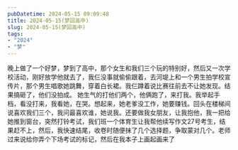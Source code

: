 ```yaml
---
pubDatetime: 2024-05-15 09:09:48
title: 2024-05-15(梦回高中)
slug: 2024-05-15(梦回高中)
tags:
- "2024"
- "梦"
---
```


晚上做了一个好梦，梦到了高中，那个女生和我们三个玩的特别好，然后又一次学校活动，刚好放学他就去了，我仨没事就偷偷跟着，去河堤上和一个男生拍学校宣传片，那个男生唱歌她跳舞，穿着白长裙。我仨蹲着说比赛往前去不让她发现。结果搞砸了，他们没拍成。 她生气的打他们两个，他俩跑了，来打我。我举起手档，看没打来，我看她，在哭。想起来，她老爹没工作，她要赚钱。回头在楼梯间说喜欢我们三个，我问最喜欢谁，她说我。还要做我女朋友，让我抱他，我一把给她推到窗台，突然打铃考试，我们班一个体育生让我帮他续写作文27号考生，结果赶不上，然后，我快速结尾，收卷时随便抹了几个选择题，争取蒙对几个。老师过来说给你弄个下场考试的标记，然后在我本子上画起画来了